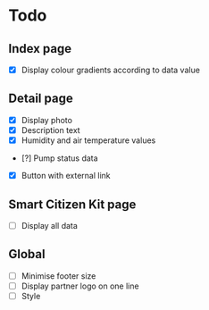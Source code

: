 # Todo

## Index page

- [x] Display colour gradients according to data value

## Detail page

- [x] Display photo
- [x] Description text
- [x] Humidity and air temperature values
- [?] Pump status data
- [x] Button with external link

## Smart Citizen Kit page

- [ ] Display all data

## Global

- [ ] Minimise footer size
- [ ] Display partner logo on one line
- [ ] Style